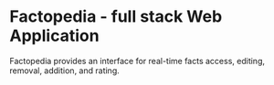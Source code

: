 # Factopedia - full stack Web Application

Factopedia provides an interface for real-time facts access, editing, removal, addition, and rating.


<a href="https://todayilearned-jonas.netlify.app/" target="_blank">
</a>
